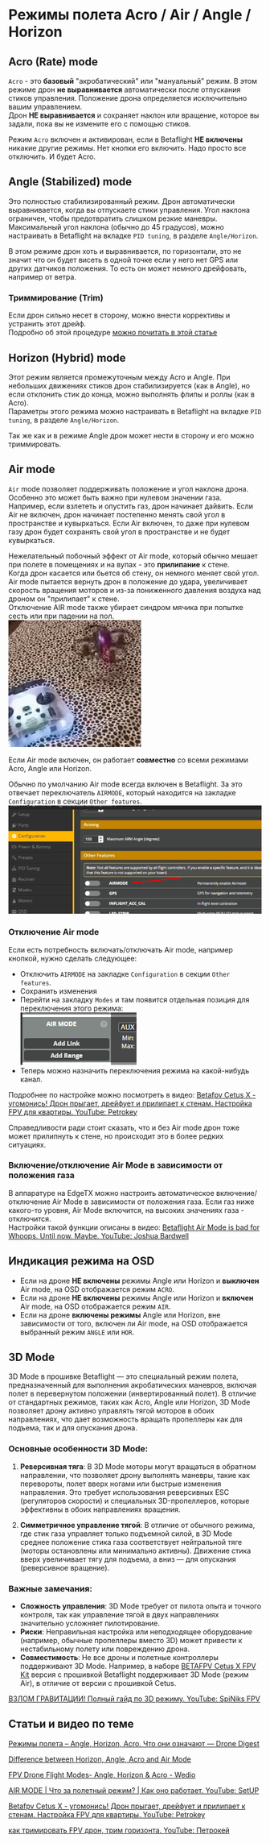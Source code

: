 # Режимы полета Acro / Air / Angle / Horizon

## Acro (Rate) mode
`Acro` - это **базовый** "акробатический" или "мануальный" режим. В этом режиме дрон **не выравнивается** автоматически после отпускания стиков управления. Положение дрона определяется исключительно вашим управлением.  
Дрон **НЕ выравнивается** и сохраняет наклон или вращение, которое вы задали, пока вы не измените его с помощью стиков.  

Режим `Acro` включен и активирован, если в Betaflight **НЕ включены** никакие другие режимы. Нет кнопки его включить. Надо просто все отключить. И будет Acro.

## Angle (Stabilized)  mode
Это полностью стабилизированный режим. Дрон автоматически выравнивается, когда вы отпускаете стики управления. Угол наклона ограничен, чтобы предотвратить слишком резкие маневры.  
Максимальный угол наклона (обычно до 45 градусов), можно настраивать в Betaflight на вкладке `PID tuning`, в разделе `Angle/Horizon`.  

В этом режиме дрон хоть и выравнивается, по горизонтали, это не значит что он будет висеть в одной точке если у него нет GPS или других датчиков положения. То есть он может немного дрейфовать, например от ветра.

### Триммирование (Trim)
Если дрон сильно несет в сторону, можно внести коррективы и устранить этот дрейф.  
Подробно об этой процедуре [можно почитать в этой статье](./22_Полетник_(FC)/Прошивка/30_Betaflight/Trim.md)

## Horizon (Hybrid) mode
Этот режим является промежуточным между Acro и Angle. При небольших движениях стиков дрон стабилизируется (как в Angle), но если отклонить стик до конца, можно выполнять флипы и роллы (как в Acro).  
Параметры этого режима можно настраивать в Betaflight на вкладке `PID tuning`, в разделе `Angle/Horizon`.  

Так же как и в режиме Angle дрон может нести в сторону и его можно триммировать.

## Air mode
`Air` mode позволяет поддерживать положение и угол наклона дрона. Особенно это может быть важно при нулевом значении газа.  
Например, если взлететь и опустить газ, дрон начинает дайвить. Если Air не включен, дрон начинает постепенно менять свой угол в пространстве и кувыркаться. Если Air включен, то даже при нулевом газу дрон будет сохранять свой угол в пространстве и не будет кувыркаться.  

Нежелательный побочный эффект от Air mode, который обычно мешает при полете в помещениях и на вупах - это **прилипание** к стене.  
Когда дрон касается или бьется об стену, он немного меняет свой угол. Air mode пытается вернуть дрон в положение до удара, увеличивает скорость вращения моторов и из-за пониженного давления воздуха над дроном он "прилипает" к стене.  
Отключение AIR mode также убирает синдром мячика при попытке сесть или при падении на пол.  
![](AirMode_Jump.gif)

Если Air mode включен, он работает **совместно** со всеми режимами Acro, Angle или Horizon.  

Обычно по умолчанию Air mode всегда включен в Betaflight. За это отвечает переключатель `AIRMODE`, который находится на закладке `Configuration` в секции `Other features`.  
![](Airmode_option.png)

### Отключение Air mode
Если есть потребность включать/отключать Air mode, например кнопкой, нужно сделать следующее:  
 - Отключить `AIRMODE` на закладке `Configuration` в секции `Other features`.  
 - Сохранить изменения  
 - Перейти на закладку `Modes` и там появится отдельная позиция для переключения этого режима:  
![](Modes-Air_Mode.png)  
 - Теперь можно назначить переключения режима на какой-нибудь канал.
 
Подробнее по настройке можно посмотреть в видео: [Betafpv Cetus X - угомонись! Дрон прыгает, дрейфует и прилипает к стенам. Настройка FPV для квартиры. YouTube: Petrokey](https://www.youtube.com/watch?v=kPr2hmY9g5g)  

Справедливости ради стоит сказать, что и без Air mode дрон тоже может прилипнуть к стене, но происходит это в более редких ситуациях.

### Включение/отключение Air Mode в зависимости от положения газа
В аппаратуре на EdgeTX можно настроить автоматическое включение/отключение Air Mode в зависимости от положения газа. Если газ ниже какого-то уровня, Air Mode включится, на высоких значениях газа - отключится.  
Настройки такой функции описаны в видео: [Betaflight Air Mode is bad for Whoops. Until now. Maybe. YouTube: Joshua Bardwell](https://www.youtube.com/watch?v=tCTI2J0QCwc)

## Индикация режима на OSD
 - Если на дроне **НЕ включены** режимы Angle или Horizon и **выключен** Air mode, на OSD отображается режим `ACRO`.  
 - Если на дроне **НЕ включены** режимы Angle или Horizon и **включен** Air mode, на OSD отображается режим `AIR`.  
 - Если на дроне **включены режимы** Angle или Horizon, вне зависимости от того, включен ли Air mode, на OSD отображается выбранный режим `ANGLE` или `HOR`.  

## 3D Mode
3D Mode в прошивке Betaflight — это специальный режим полета, предназначенный для выполнения акробатических маневров, включая полет в перевернутом положении (инвертированный полет). В отличие от стандартных режимов, таких как Acro, Angle или Horizon, 3D Mode позволяет дрону активно управлять тягой моторов в обоих направлениях, что дает возможность вращать пропеллеры как для подъема, так и для опускания дрона.

### Основные особенности 3D Mode:
1. **Реверсивная тяга**: В 3D Mode моторы могут вращаться в обратном направлении, что позволяет дрону выполнять маневры, такие как перевороты, полет вверх ногами или быстрые изменения направления. Это требует использования реверсивных ESC (регуляторов скорости) и специальных 3D-пропеллеров, которые эффективны в обоих направлениях вращения.
   
2. **Симметричное управление тягой**: В отличие от обычного режима, где стик газа управляет только подъемной силой, в 3D Mode среднее положение стика газа соответствует нейтральной тяге (моторы остановлены или минимально активны). Движение стика вверх увеличивает тягу для подъема, а вниз — для опускания (реверсивное вращение).

### Важные замечания:
- **Сложность управления**: 3D Mode требует от пилота опыта и точного контроля, так как управление тягой в двух направлениях значительно усложняет пилотирование.  
- **Риски**: Неправильная настройка или неподходящее оборудование (например, обычные пропеллеры вместо 3D) может привести к нестабильному полету или повреждению дрона.  
- **Совместимость**: Не все дроны и полетные контроллеры поддерживают 3D Mode. Например, в наборе [BETAFPV Cetus X FPV Kit](https://mydrone.ru/betafpv-cetus-x-fpv-kit/) версия с прошивкой Betaflight поддерживает 3D Mode (режим Air), в отличие от версии с прошивкой Cetus.

[ВЗЛОМ ГРАВИТАЦИИ! Полный гайд по 3D режиму. YouTube: SpiNiks FPV](https://www.youtube.com/watch?v=OY231ty5tdQ)

## Статьи и видео по теме
[Режимы полета – Angle, Horizon, Acro. Что они означают — Drone Digest](https://dronebook.wordpress.com/2019/03/19/modes-angle-horizon-acro/)  

[Difference between Horizon, Angle, Acro and Air Mode](https://risingsunfpv.com/blogs/helpful-guides/difference-between-horizon-angle-acro-and-air-mode)  

[FPV Drone Flight Modes- Angle, Horizon & Acro - Wedio](https://academy.wedio.com/fpv-drone-flight-modes/)  

[AIR MODE | Что за полетный режим? | Как оно работает. YouTube: SetUP](https://www.youtube.com/watch?v=GGumeuEE0ps)  

[Betafpv Cetus X - угомонись! Дрон прыгает, дрейфует и прилипает к стенам. Настройка FPV для квартиры. YouTube: Petrokey](https://www.youtube.com/watch?v=kPr2hmY9g5g)  

[как тримировать FPV дрон, трим горизонта. YouTube: Петрокей](https://www.youtube.com/watch?v=dqHI1HcI4w0)
